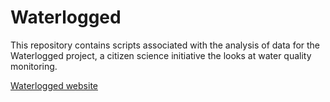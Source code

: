 # Waterlogged

This repository contains scripts associated with the analysis of data for the Waterlogged project, a citizen science initiative the looks at water quality monitoring.

[Waterlogged website](https://blogs.ubc.ca/waterlogged/)
